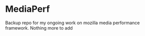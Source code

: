 MediaPerf
=========

Backup repo for my ongoing work on mozilla media performance framework. Nothing more to add
